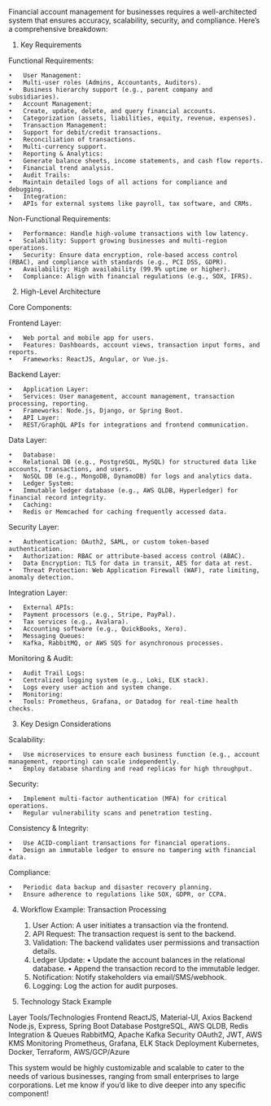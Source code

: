Financial account management for businesses requires a well-architected system that ensures accuracy, scalability, security, and compliance. Here’s a comprehensive breakdown:

1. Key Requirements

Functional Requirements:

	•	User Management:
	•	Multi-user roles (Admins, Accountants, Auditors).
	•	Business hierarchy support (e.g., parent company and subsidiaries).
	•	Account Management:
	•	Create, update, delete, and query financial accounts.
	•	Categorization (assets, liabilities, equity, revenue, expenses).
	•	Transaction Management:
	•	Support for debit/credit transactions.
	•	Reconciliation of transactions.
	•	Multi-currency support.
	•	Reporting & Analytics:
	•	Generate balance sheets, income statements, and cash flow reports.
	•	Financial trend analysis.
	•	Audit Trails:
	•	Maintain detailed logs of all actions for compliance and debugging.
	•	Integration:
	•	APIs for external systems like payroll, tax software, and CRMs.

Non-Functional Requirements:

	•	Performance: Handle high-volume transactions with low latency.
	•	Scalability: Support growing businesses and multi-region operations.
	•	Security: Ensure data encryption, role-based access control (RBAC), and compliance with standards (e.g., PCI DSS, GDPR).
	•	Availability: High availability (99.9% uptime or higher).
	•	Compliance: Align with financial regulations (e.g., SOX, IFRS).

2. High-Level Architecture

Core Components:

Frontend Layer:

	•	Web portal and mobile app for users.
	•	Features: Dashboards, account views, transaction input forms, and reports.
	•	Frameworks: ReactJS, Angular, or Vue.js.

Backend Layer:

	•	Application Layer:
	•	Services: User management, account management, transaction processing, reporting.
	•	Frameworks: Node.js, Django, or Spring Boot.
	•	API Layer:
	•	REST/GraphQL APIs for integrations and frontend communication.

Data Layer:

	•	Database:
	•	Relational DB (e.g., PostgreSQL, MySQL) for structured data like accounts, transactions, and users.
	•	NoSQL DB (e.g., MongoDB, DynamoDB) for logs and analytics data.
	•	Ledger System:
	•	Immutable ledger database (e.g., AWS QLDB, Hyperledger) for financial record integrity.
	•	Caching:
	•	Redis or Memcached for caching frequently accessed data.

Security Layer:

	•	Authentication: OAuth2, SAML, or custom token-based authentication.
	•	Authorization: RBAC or attribute-based access control (ABAC).
	•	Data Encryption: TLS for data in transit, AES for data at rest.
	•	Threat Protection: Web Application Firewall (WAF), rate limiting, anomaly detection.

Integration Layer:

	•	External APIs:
	•	Payment processors (e.g., Stripe, PayPal).
	•	Tax services (e.g., Avalara).
	•	Accounting software (e.g., QuickBooks, Xero).
	•	Messaging Queues:
	•	Kafka, RabbitMQ, or AWS SQS for asynchronous processes.

Monitoring & Audit:

	•	Audit Trail Logs:
	•	Centralized logging system (e.g., Loki, ELK stack).
	•	Logs every user action and system change.
	•	Monitoring:
	•	Tools: Prometheus, Grafana, or Datadog for real-time health checks.

3. Key Design Considerations

Scalability:

	•	Use microservices to ensure each business function (e.g., account management, reporting) can scale independently.
	•	Employ database sharding and read replicas for high throughput.

Security:

	•	Implement multi-factor authentication (MFA) for critical operations.
	•	Regular vulnerability scans and penetration testing.

Consistency & Integrity:

	•	Use ACID-compliant transactions for financial operations.
	•	Design an immutable ledger to ensure no tampering with financial data.

Compliance:

	•	Periodic data backup and disaster recovery planning.
	•	Ensure adherence to regulations like SOX, GDPR, or CCPA.

4. Workflow Example: Transaction Processing

	1.	User Action: A user initiates a transaction via the frontend.
	2.	API Request: The transaction request is sent to the backend.
	3.	Validation: The backend validates user permissions and transaction details.
	4.	Ledger Update:
	•	Update the account balances in the relational database.
	•	Append the transaction record to the immutable ledger.
	5.	Notification: Notify stakeholders via email/SMS/webhook.
	6.	Logging: Log the action for audit purposes.

5. Technology Stack Example

Layer	Tools/Technologies
Frontend	ReactJS, Material-UI, Axios
Backend	Node.js, Express, Spring Boot
Database	PostgreSQL, AWS QLDB, Redis
Integration & Queues	RabbitMQ, Apache Kafka
Security	OAuth2, JWT, AWS KMS
Monitoring	Prometheus, Grafana, ELK Stack
Deployment	Kubernetes, Docker, Terraform, AWS/GCP/Azure

This system would be highly customizable and scalable to cater to the needs of various businesses, ranging from small enterprises to large corporations. Let me know if you’d like to dive deeper into any specific component!